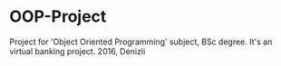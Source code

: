 # OOP-Project
Project for 'Object Oriented Programming' subject, BSc degree.
It's an virtual banking project.
2016, Denizli

